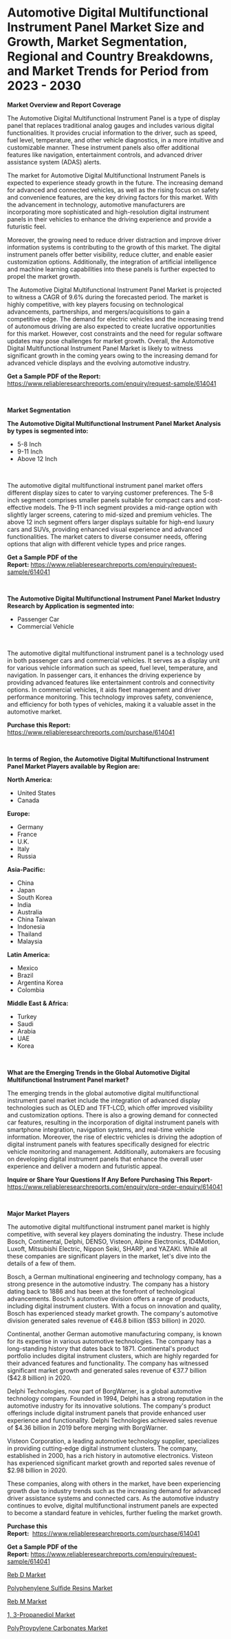 <p><h1>Automotive Digital Multifunctional Instrument Panel Market Size and Growth, Market Segmentation, Regional and Country Breakdowns, and Market Trends for Period from 2023 -  2030</h1></p><p><strong>Market Overview and Report Coverage</strong></p>
<p><p>The Automotive Digital Multifunctional Instrument Panel is a type of display panel that replaces traditional analog gauges and includes various digital functionalities. It provides crucial information to the driver, such as speed, fuel level, temperature, and other vehicle diagnostics, in a more intuitive and customizable manner. These instrument panels also offer additional features like navigation, entertainment controls, and advanced driver assistance system (ADAS) alerts.</p><p>The market for Automotive Digital Multifunctional Instrument Panels is expected to experience steady growth in the future. The increasing demand for advanced and connected vehicles, as well as the rising focus on safety and convenience features, are the key driving factors for this market. With the advancement in technology, automotive manufacturers are incorporating more sophisticated and high-resolution digital instrument panels in their vehicles to enhance the driving experience and provide a futuristic feel.</p><p>Moreover, the growing need to reduce driver distraction and improve driver information systems is contributing to the growth of this market. The digital instrument panels offer better visibility, reduce clutter, and enable easier customization options. Additionally, the integration of artificial intelligence and machine learning capabilities into these panels is further expected to propel the market growth.</p><p>The Automotive Digital Multifunctional Instrument Panel Market is projected to witness a CAGR of 9.6% during the forecasted period. The market is highly competitive, with key players focusing on technological advancements, partnerships, and mergers/acquisitions to gain a competitive edge. The demand for electric vehicles and the increasing trend of autonomous driving are also expected to create lucrative opportunities for this market. However, cost constraints and the need for regular software updates may pose challenges for market growth. Overall, the Automotive Digital Multifunctional Instrument Panel Market is likely to witness significant growth in the coming years owing to the increasing demand for advanced vehicle displays and the evolving automotive industry.</p></p>
<p><strong>Get a Sample PDF of the Report:</strong> <a href="https://www.reliableresearchreports.com/enquiry/request-sample/614041">https://www.reliableresearchreports.com/enquiry/request-sample/614041</a></p>
<p>&nbsp;</p>
<p><strong>Market Segmentation</strong></p>
<p><strong>The Automotive Digital Multifunctional Instrument Panel Market Analysis by types is segmented into:</strong></p>
<p><ul><li>5-8 Inch</li><li>9-11 Inch</li><li>Above 12 Inch</li></ul></p>
<p>&nbsp;</p>
<p><p>The automotive digital multifunctional instrument panel market offers different display sizes to cater to varying customer preferences. The 5-8 inch segment comprises smaller panels suitable for compact cars and cost-effective models. The 9-11 inch segment provides a mid-range option with slightly larger screens, catering to mid-sized and premium vehicles. The above 12 inch segment offers larger displays suitable for high-end luxury cars and SUVs, providing enhanced visual experience and advanced functionalities. The market caters to diverse consumer needs, offering options that align with different vehicle types and price ranges.</p></p>
<p><strong>Get a Sample PDF of the Report:</strong>&nbsp;<a href="https://www.reliableresearchreports.com/enquiry/request-sample/614041">https://www.reliableresearchreports.com/enquiry/request-sample/614041</a></p>
<p>&nbsp;</p>
<p><strong>The Automotive Digital Multifunctional Instrument Panel Market Industry Research by Application is segmented into:</strong></p>
<p><ul><li>Passenger Car</li><li>Commercial Vehicle</li></ul></p>
<p>&nbsp;</p>
<p><p>The automotive digital multifunctional instrument panel is a technology used in both passenger cars and commercial vehicles. It serves as a display unit for various vehicle information such as speed, fuel level, temperature, and navigation. In passenger cars, it enhances the driving experience by providing advanced features like entertainment controls and connectivity options. In commercial vehicles, it aids fleet management and driver performance monitoring. This technology improves safety, convenience, and efficiency for both types of vehicles, making it a valuable asset in the automotive market.</p></p>
<p><strong>Purchase this Report:</strong>&nbsp; <a href="https://www.reliableresearchreports.com/purchase/614041">https://www.reliableresearchreports.com/purchase/614041</a></p>
<p>&nbsp;</p>
<p><strong>In terms of Region, the Automotive Digital Multifunctional Instrument Panel Market Players available by Region are:</strong></p>
<p>
    <p> <strong> North America: </strong>
        <ul>
            <li>United States</li>
            <li>Canada</li>
        </ul>
        </p> 
    <p> <strong> Europe: </strong>
        <ul>
            <li>Germany</li>
            <li>France</li>
            <li>U.K.</li>
            <li>Italy</li>
            <li>Russia</li>
        </ul>
        </p> 
    <p> <strong> Asia-Pacific: </strong>
        <ul>
            <li>China</li>
            <li>Japan</li>
            <li>South Korea</li>
            <li>India</li>
            <li>Australia</li>
            <li>China Taiwan</li>
            <li>Indonesia</li>
            <li>Thailand</li>
            <li>Malaysia</li>
        </ul>
        </p> 
    <p> <strong> Latin America: </strong>
        <ul>
            <li>Mexico</li>
            <li>Brazil</li>
            <li>Argentina Korea</li>
            <li>Colombia</li>
        </ul>
        </p> 
    <p> <strong> Middle East & Africa: </strong>
        <ul>
            <li>Turkey</li>
            <li>Saudi</li>
            <li>Arabia</li>
            <li>UAE</li>
            <li>Korea</li>
        </ul>
    </p>
    </p>
<p>&nbsp;</p>
<p><strong>What are the Emerging Trends in the Global Automotive Digital Multifunctional Instrument Panel market?</strong></p>
<p><p>The emerging trends in the global automotive digital multifunctional instrument panel market include the integration of advanced display technologies such as OLED and TFT-LCD, which offer improved visibility and customization options. There is also a growing demand for connected car features, resulting in the incorporation of digital instrument panels with smartphone integration, navigation systems, and real-time vehicle information. Moreover, the rise of electric vehicles is driving the adoption of digital instrument panels with features specifically designed for electric vehicle monitoring and management. Additionally, automakers are focusing on developing digital instrument panels that enhance the overall user experience and deliver a modern and futuristic appeal.</p></p>
<p><strong>Inquire or Share Your Questions If Any Before Purchasing This Report</strong>- <a href="https://www.reliableresearchreports.com/enquiry/pre-order-enquiry/614041">https://www.reliableresearchreports.com/enquiry/pre-order-enquiry/614041</a></p>
<p>&nbsp;</p>
<p><strong>Major Market Players</strong></p>
<p><p>The automotive digital multifunctional instrument panel market is highly competitive, with several key players dominating the industry. These include Bosch, Continental, Delphi, DENSO, Visteon, Alpine Electronics, ID4Motion, Luxoft, Mitsubishi Electric, Nippon Seiki, SHARP, and YAZAKI. While all these companies are significant players in the market, let's dive into the details of a few of them.</p><p>Bosch, a German multinational engineering and technology company, has a strong presence in the automotive industry. The company has a history dating back to 1886 and has been at the forefront of technological advancements. Bosch's automotive division offers a range of products, including digital instrument clusters. With a focus on innovation and quality, Bosch has experienced steady market growth. The company's automotive division generated sales revenue of €46.8 billion ($53 billion) in 2020.</p><p>Continental, another German automotive manufacturing company, is known for its expertise in various automotive technologies. The company has a long-standing history that dates back to 1871. Continental's product portfolio includes digital instrument clusters, which are highly regarded for their advanced features and functionality. The company has witnessed significant market growth and generated sales revenue of €37.7 billion ($42.8 billion) in 2020.</p><p>Delphi Technologies, now part of BorgWarner, is a global automotive technology company. Founded in 1994, Delphi has a strong reputation in the automotive industry for its innovative solutions. The company's product offerings include digital instrument panels that provide enhanced user experience and functionality. Delphi Technologies achieved sales revenue of $4.36 billion in 2019 before merging with BorgWarner.</p><p>Visteon Corporation, a leading automotive technology supplier, specializes in providing cutting-edge digital instrument clusters. The company, established in 2000, has a rich history in automotive electronics. Visteon has experienced significant market growth and reported sales revenue of $2.98 billion in 2020.</p><p>These companies, along with others in the market, have been experiencing growth due to industry trends such as the increasing demand for advanced driver assistance systems and connected cars. As the automotive industry continues to evolve, digital multifunctional instrument panels are expected to become a standard feature in vehicles, further fueling the market growth.</p></p>
<p><strong>Purchase this Report:</strong>&nbsp;&nbsp;<a href="https://www.reliableresearchreports.com/purchase/614041">https://www.reliableresearchreports.com/purchase/614041</a></p>
<p></p>
<p><strong>Get a Sample PDF of the Report:</strong>&nbsp;<a href="https://www.reliableresearchreports.com/enquiry/request-sample/614041">https://www.reliableresearchreports.com/enquiry/request-sample/614041</a></p>
<p><p><a href="https://medium.com/@walterkutch/reb-d-market-size-growth-forecast-2023-2030-7e0e563be4e0">Reb D Market</a></p><p><a href="https://www.linkedin.com/pulse/polyphenylene-sulfide-resins-market-research-report-unlocks/">Polyphenylene Sulfide Resins Market</a></p><p><a href="https://medium.com/@amayabeahan/reb-m-market-size-growth-forecast-2023-2030-1f8252813e50">Reb M Market</a></p><p><a href="https://www.linkedin.com/pulse/1-3-propanediol-market-research-report-provides-thorough/">1, 3-Propanediol Market</a></p><p><a href="https://www.linkedin.com/pulse/polyproypylene-carbonates-market-size-2023-2030-global/">PolyProypylene Carbonates Market</a></p></p>